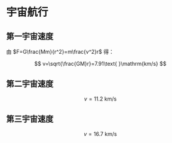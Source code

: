 # 宇宙航行

## 第一宇宙速度

由 $F=G\frac{Mm}{r^2}=m\frac{v^2}r$ 得：

$$
v=\sqrt{\frac{GM}r}=7.91\text{ }\mathrm{km/s}
$$

## 第二宇宙速度

$$
v=11.2\text{ }\mathrm{km/s}
$$

## 第三宇宙速度

$$
v=16.7\text{ }\mathrm{km/s}
$$


